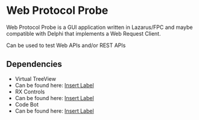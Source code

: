 # Web Protocol Probe

Web Protocol Probe is a GUI application written in Lazarus/FPC and maybe compatible with Delphi that implements a Web Request Client.

Can be used to test Web APIs and/or REST APIs

## Dependencies

* Virtual TreeView 
 * Can be found here: [Insert Label](http://www.example.com)
* RX Controls
 * Can be found here: [Insert Label](http://www.example.com)
* Code Bot
 * Can be found here: [Insert Label](http://www.example.com)
